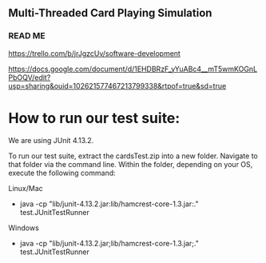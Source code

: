 ## Multi-Threaded Card Playing Simulation
### READ ME

https://trello.com/b/jrJgzcUv/software-development

https://docs.google.com/document/d/1EHDBRzF_yYuABc4__mT5wmKOGnLPbOQV/edit?usp=sharing&ouid=102621577467213799338&rtpof=true&sd=true


# How to run our test suite:

We are using JUnit 4.13.2.

To run our test suite, extract the cardsTest.zip into a new folder. Navigate to that folder via the command line. Within the folder, depending on your OS, execute the following command:

Linux/Mac
- java -cp "lib/junit-4.13.2.jar:lib/hamcrest-core-1.3.jar:." test.JUnitTestRunner 

Windows
- java -cp "lib/junit-4.13.2.jar;lib/hamcrest-core-1.3.jar;." test.JUnitTestRunner